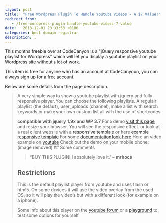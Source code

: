 ```yaml
---
layout: post
title:  "Free Wordpress Plugin To Handle Youtube Videos - A $7 Value!"
redirect_from:
   - /free-wordpress-plugin-handle-youtube-videos-7-value
date:   2013-12-01 23:33:53 +0100
categories: best domain registrar
description: .
---
```


This months freebie over at CodeCanyon is a "jQuery responsive youtube playlist for Wordpress" which will let you display a youtube playlist on your Wordpress site without a lot of work.

This item is free for anyone who has an account at CodeCanyoun, you can always sign up for a free account.

Below are some details from the page description.

> A very simple way to show a youtube playlist with jquery and fully responsive player. You can choose the following playlists. A regulair playlist (the default), user\_uploads (channel), make a list with search keywords or make your own custom list all with the use of shortcodes
> 
>  **compatible with jquery 1.9x and WP 3.7** For a demo [visit this page](http://rikdevos.com/demos/wordpress/responsive-youtube-playlist/) and resize your browser. You will see the responsive effect. or look at a real client website with a [responsive template](http://www.dashajazz.com/youtube.html) or here [example responsive template](http://www.cfconsultancy.nl/templatevb/youtube.html) For some [documentation look here](http://rikdevos.com/demos/wordpress/wp-content/plugins/youtube-responsive/documentation/index.html) Here an video example on [youtube](http://www.youtube.com/watch?v=gFftC9O9EZ0) Check out the demo on your mobile phone: (image removed) ## Some comments
> 
> > “BUY THIS PLUGIN! I absolutely love it.” – **mrhocs**
> 
> ## Restrictions
> 
> This is the default playlist player from youtube and uses flash or html5. On some devices it will use the video overlay from the used OS, so it will play the video’s but with a different look (for example on a iphone).
> 
>  Some info about this player on the [youtube forum](http://apiblog.youtube.com/2012/03/new-player-options-for-lists-of-videos.html) or a [playground](https://gdata-samples.googlecode.com/svn/trunk/ytplayer/playlist/index.html) to test some options for yourself